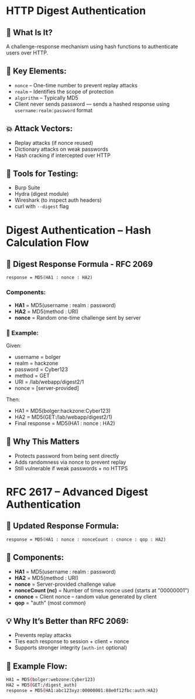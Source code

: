 # HTTP Digest Authentication

## 🔐 What Is It?
A challenge-response mechanism using hash functions to authenticate users over HTTP.

## 🧠 Key Elements:
- `nonce` – One-time number to prevent replay attacks
- `realm` – Identifies the scope of protection
- `algorithm` – Typically MD5
- Client never sends password — sends a hashed response using `username:realm:password` format

## 💥 Attack Vectors:
- Replay attacks (if nonce reused)
- Dictionary attacks on weak passwords
- Hash cracking if intercepted over HTTP

## 🔧 Tools for Testing:
- Burp Suite
- Hydra (digest module)
- Wireshark (to inspect auth headers)
- curl with `--digest` flag

# Digest Authentication – Hash Calculation Flow

## 🔐 Digest Response Formula - RFC 2069

    response = MD5(HA1 : nonce : HA2)

### Components:

- **HA1** = MD5(username : realm : password)
- **HA2** = MD5(method : URI)
- **nonce** = Random one-time challenge sent by server

### 🔁 Example:
Given:
- username = bolger
- realm = hackzone
- password = Cyber123
- method = GET
- URI = /lab/webapp/digest2/1
- nonce = [server-provided]

Then:
- HA1 = MD5(bolger:hackzone:Cyber123)
- HA2 = MD5(GET:/lab/webapp/digest2/1)
- Final response = MD5(HA1 : nonce : HA2)

## 🧠 Why This Matters

- Protects password from being sent directly
- Adds randomness via nonce to prevent replay
- Still vulnerable if weak passwords + no HTTPS

# RFC 2617 – Advanced Digest Authentication

## 🔐 Updated Response Formula:

    response = MD5(HA1 : nonce : nonceCount : cnonce : qop : HA2)

## 🧠 Components:

- **HA1** = MD5(username : realm : password)
- **HA2** = MD5(method : URI)
- **nonce** = Server-provided challenge value
- **nonceCount (nc)** = Number of times nonce used (starts at "00000001")
- **cnonce** = Client nonce – random value generated by client
- **qop** = "auth" (most common)

## 💡 Why It’s Better than RFC 2069:

- Prevents replay attacks
- Ties each response to session + client + nonce
- Supports stronger integrity (`auth-int` optional)

## 🔧 Example Flow:

```bash
HA1 = MD5(bolger:webzone:Cyber123)
HA2 = MD5(GET:/digest_auth)
response = MD5(HA1:abc123xyz:00000001:88e0f12fbc:auth:HA2)
